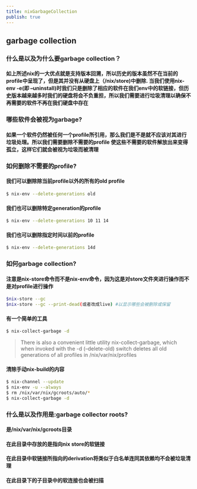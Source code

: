```yaml
---
title: nixGarbageCollection
publish: true
---
```


## garbage collection

### 什么是以及为什么要garbage collection？

#### 如上所述nix的一大优点就是支持版本回溯，所以历史的版本虽然不在当前的profile中呈现了，但是其并没有从硬盘上（/nix/store)中删除. 当我们使用nix-env -e(即 –uninstall)时我们只是删除了相应的软件在我们env中的软链接，但历史版本越来越多时我们的硬盘将会不负重担，所以我们需要进行垃圾清理以确保不再需要的软件不再在我们硬盘中存在

### 哪些软件会被视为garbage?

#### 如果一个软件仍然被任何一个profile所引用，那么我们是不是就不应该对其进行垃圾处理。所以我们需要删除不需要的profile 使这些不需要的软件解放出来变得孤立，这样它们就会被视为垃圾而被清理

### 如何删除不需要的profile?


#### 我们可以删除除当前profile以外的所有的old profile

```sh
$ nix-env --delete-generations old
```

#### 我们也可以删除特定generation的profile

```sh
$ nix-env --delete-generations 10 11 14
```

#### 我们也可以删除指定时间以前的profile

```sh
$ nix-env --delete-generations 14d
```

### 如何garbage collection?

#### 注意是nix-store命令而不是nix-env命令，因为这是对store文件夹进行操作而不是对profile进行操作

```sh
$nix-store --gc
$nix-store --gc --print-dead(或者改成live) #以显示哪些会被删除或保留
```

#### 有一个简单的工具

```sh
$ nix-collect-garbage -d
```

> There is also a convenient little utility nix-collect-garbage, which when invoked with the -d (–delete-old) switch deletes all old generations of all profiles in /nix/var/nix/profiles

#### 清除手动nix-build的内容

```sh
$ nix-channel --update
$ nix-env -u --always
$ rm /nix/var/nix/gcroots/auto/*
$ nix-collect-garbage -d
```

### 什么是以及作用是:garbage collector roots?

#### 是/nix/var/nix/gcroots目录

#### 在此目录中存放的是指向nix store的软链接

#### 在此目录中软链接所指向的derivation将类似于白名单连同其依赖均不会被垃圾清理

#### 在此目录下的子目录中的软连接也会被扫描



